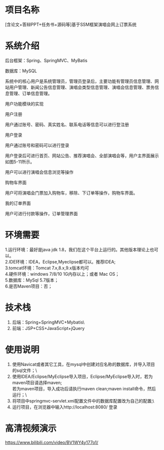 # 项目名称

[含论文+答辩PPT+任务书+源码等]基于SSM框架演唱会网上订票系统

# 系统介绍
后台框架：Spring、SpringMVC、MyBatis

数据库：MySQL

系统中的核心用户是系统管理员，管理员登录后，主要功能有管理员信息管理、网站用户管理、新闻公告信息管理、演唱会类型信息管理、演唱会信息管理、票务信息管理、订单信息管理。

用户功能模块的实现

用户注册

用户通过账号、密码、真实姓名、联系电话等信息可以进行登注册

用户登录

用户通过账号和密码可以进行登录

用户登录后可进行首页、网站公告、推荐演唱会、全部演唱会等，用户主界面展示如图5-11所示。

用户可以进行演唱会信息浏览等操作

购物车界面

用户可将演唱会门票加入购物车，移除、下订单等操作，购物车界面。

我的订单界面

用户可进行付款等操作，订单管理界面

# 环境需要

1.运行环境：最好是java jdk 1.8，我们在这个平台上运行的。其他版本理论上也可以。\
2.IDE环境：IDEA，Eclipse,Myeclipse都可以。推荐IDEA;\
3.tomcat环境：Tomcat 7.x,8.x,9.x版本均可\
4.硬件环境：windows 7/8/10 1G内存以上；或者 Mac OS； \
5.数据库：MySql 5.7版本；\
6.是否Maven项目：否；

# 技术栈

1. 后端：Spring+SpringMVC+Mybatis\
2. 前端：JSP+CSS+JavaScript+jQuery

# 使用说明

1. 使用Navicat或者其它工具，在mysql中创建对应名称的数据库，并导入项目的sql文件；\
2. 使用IDEA/Eclipse/MyEclipse导入项目，Eclipse/MyEclipse导入时，若为maven项目请选择maven;\
若为maven项目，导入成功后请执行maven clean;maven install命令，然后运行；\
3. 将项目中springmvc-servlet.xml配置文件中的数据库配置改为自己的配置;\
4. 运行项目，在浏览器中输入http://localhost:8080/ 登录

# 高清视频演示

https://www.bilibili.com/video/BV1WY4y177o1/


​